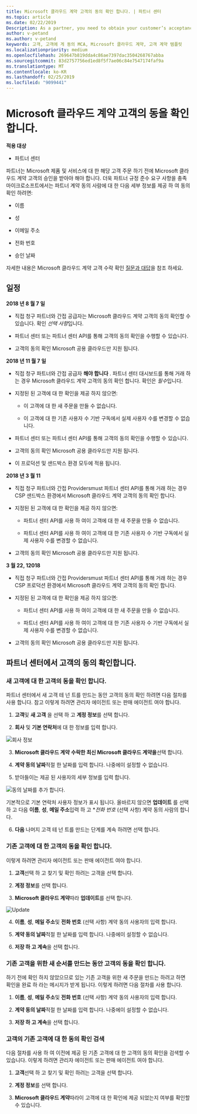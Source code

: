 ```yaml
---
title: Microsoft 클라우드 계약 고객의 동의 확인 합니다. | 파트너 센터
ms.topic: article
ms.date: 02/22/2019
Description: As a partner, you need to obtain your customer’s acceptance of the Microsoft Cloud Agreement before you can order Microsoft products and services for that customer. To better help partners meet compliance requirements, Microsoft asks partners to confirm acceptance by providing certain details regarding the person who accepted the agreement.
author: v-petand
ms.author: v-petand
keywords: 고객, 고객에 게 동의 MCA, Microsoft 클라우드 계약, 고객 계약 템플릿
ms.localizationpriority: medium
ms.openlocfilehash: 269647b819dda4c86ae7397dac3504268767abba
ms.sourcegitcommit: 83d2757756ed1ed8f5f7ae06c84e7547174faf9a
ms.translationtype: MT
ms.contentlocale: ko-KR
ms.lasthandoff: 02/25/2019
ms.locfileid: "9099441"
---
```

# <a name="confirm-customer-acceptance-of-the-microsoft-cloud-agreement"></a>Microsoft 클라우드 계약 고객의 동을 확인 합니다.

**적용 대상**
-  파트너 센터

파트너는 Microsoft 제품 및 서비스에 대 한 해당 고객 주문 하기 전에 Microsoft 클라우드 계약 고객의 승인을 받아야 해야 합니다. 더욱 파트너 규정 준수 요구 사항을 충족 마이크로소프트에서는 파트너 계약 동의 사람에 대 한 다음 세부 정보를 제공 하 여 동의 확인 하려면: 

-   이름

-   성

-   이메일 주소

-   전화 번호

-   승인 날짜

자세한 내용은 Microsoft 클라우드 계약 고객 수락 확인 [질문과 대답](https://docs.microsoft.com/en-us/partner-center/confirm-consent-faq)을 참조 하세요.

## <a name="schedule"></a>일정

**2018 년 8 월 7 일**

-   직접 청구 파트너와 간접 공급자는 Microsoft 클라우드 계약 고객의 동의 확인할 수 있습니다. 확인 *선택 사항*입니다.

-   파트너 센터 또는 파트너 센터 API를 통해 고객의 동의 확인을 수행할 수 있습니다.

-   고객의 동의 확인 Microsoft 공용 클라우드만 지원 됩니다.


**2018 년 11 월 7 일**

-   직접 청구 파트너와 간접 공급자 **해야 합니다** . 파트너 센터 대시보드를 통해 거래 하는 경우 Microsoft 클라우드 계약 고객의 동의 확인 합니다. 확인은 *필수*입니다.

-   지정된 된 고객에 대 한 확인을 제공 하지 않으면:

    -   이 고객에 대 한 새 주문을 만들 수 없습니다.

    -   이 고객에 대 한 기존 사용자 수 기반 구독에서 실제 사용자 수를 변경할 수 없습니다.

-   파트너 센터 또는 파트너 센터 API를 통해 고객의 동의 확인을 수행할 수 있습니다.

-   고객의 동의 확인 Microsoft 공용 클라우드만 지원 됩니다.

-   이 프로덕션 및 샌드박스 환경 모두에 적용 됩니다.

**2018 년 3 월 11**

- 직접 청구 파트너와 간접 Providersmust 파트너 센터 API를 통해 거래 하는 경우 CSP 샌드박스 환경에서 Microsoft 클라우드 계약 고객의 동의 확인 합니다.
- 지정된 된 고객에 대 한 확인을 제공 하지 않으면:

    - 파트너 센터 API를 사용 하 여이 고객에 대 한 새 주문을 만들 수 없습니다.
 
    - 파트너 센터 API를 사용 하 여이 고객에 대 한 기존 사용자 수 기반 구독에서 실제 사용자 수를 변경할 수 없습니다.
- 고객의 동의 확인 Microsoft 공용 클라우드만 지원 됩니다. 

**3 월 22, 12018**

- 직접 청구 파트너와 간접 Providersmust 파트너 센터 API를 통해 거래 하는 경우 CSP 프로덕션 환경에서 Microsoft 클라우드 계약 고객의 동의 확인 합니다.

- 지정된 된 고객에 대 한 확인을 제공 하지 않으면:
  - 파트너 센터 API를 사용 하 여이 고객에 대 한 새 주문을 만들 수 없습니다.

  - 파트너 센터 API를 사용 하 여이 고객에 대 한 기존 사용자 수 기반 구독에서 실제 사용자 수를 변경할 수 없습니다.
-  고객의 동의 확인 Microsoft 공용 클라우드만 지원 됩니다.







## <a name="confirming-customer-acceptance-in-partner-center"></a>파트너 센터에서 고객의 동의 확인합니다.

### <a name="confirm-customer-acceptance-for-a-new-customer"></a>새 고객에 대 한 고객의 동을 확인 합니다.

파트너 센터에서 새 고객 테 넌 트를 만드는 동안 고객의 동의 확인 하려면 다음 절차를 사용 합니다. 참고 이렇게 하려면 관리자 에이전트 또는 판매 에이전트 여야 합니다.
 
1.  **고객**및 **새 고객** 을 선택 하 고 **계정 정보**를 선택 합니다.

2.  **회사** 및 **기본 연락처**에 대 한 정보를 입력 합니다.

![회사 정보](images/mca/mca1.png)

3.  **Microsoft 클라우드 계약** **수락한 최신 Microsoft 클라우드 계약을**선택 합니다. 

4.  **계약 동의 날짜**적절 한 날짜를 입력 합니다. 나중에이 설정할 수 없습니다.

5.  받아들이는 제공 된 사용자의 세부 정보를 입력 합니다. 

![동의 날짜를 추가 합니다.](images/mca/MCA3.png)

기본적으로 기본 연락처 사용자 정보가 표시 됩니다. 올바르지 않으면 **업데이트** 를 선택 하 고 다음 **이름**, **성**, **메일 주소**입력 하 고 **전화 번호* (선택 사항) 계약 동의 사람의 합니다.

6.  **다음** 나머지 고객 테 넌 트를 만드는 단계를 계속 하려면 선택 합니다.

### <a name="confirm-customer-acceptance-for-an-existing-customer"></a>기존 고객에 대 한 고객의 동을 확인 합니다.

이렇게 하려면 관리자 에이전트 또는 판매 에이전트 여야 합니다. 

1.  **고객**선택 하 고 찾기 및 확인 하려는 고객을 선택 합니다. 

2.  **계정 정보**를 선택 합니다.

3.  **Microsoft 클라우드 계약**따라 **업데이트**를 선택 합니다.

![Update](images/mca/mca4.png)

4.  **이름**, **성**, **메일 주소**및 **전화 번호** (선택 사항) 계약 동의 사용자의 입력 합니다.

5.  **계약 동의 날짜**적절 한 날짜를 입력 합니다. 나중에이 설정할 수 없습니다.

6.  **저장 하 고 계속**을 선택 합니다.

### <a name="confirm-customer-acceptance-while-creating-new-order-for-an-existing-customer"></a>기존 고객을 위한 새 순서를 만드는 동안 고객의 동을 확인 합니다.

하기 전에 확인 하지 않았으므로 있는 기존 고객을 위한 새 주문을 만드는 하려고 하면 확인을 완료 하 라는 메시지가 받게 됩니다. 이렇게 하려면 다음 절차를 사용 합니다. 

1.  **이름**, **성**, **메일 주소**및 **전화 번호** (선택 사항) 계약 동의 사용자의 입력 합니다.

2.  **계약 동의 날짜**적절 한 날짜를 입력 합니다. 나중에이 설정할 수 없습니다.

3.  **저장 하 고 계속**을 선택 합니다.


### <a name="retrieve-confirmation-of-customer-acceptance-for-an-existing-customer"></a>고객의 기존 고객에 대 한 동의 확인 검색

다음 절차를 사용 하 여 이전에 제공 된 기존 고객에 대 한 고객의 동의 확인을 검색할 수 있습니다. 이렇게 하려면 관리자 에이전트 또는 판매 에이전트 여야 합니다. 

1.  **고객**선택 하 고 찾기 및 확인 하려는 고객을 선택 합니다. 

2.  **계정 정보**를 선택 합니다.

3.  **Microsoft 클라우드 계약**따라이 고객에 대 한 확인에 제공 되었는지 여부를 확인할 수 있습니다.

